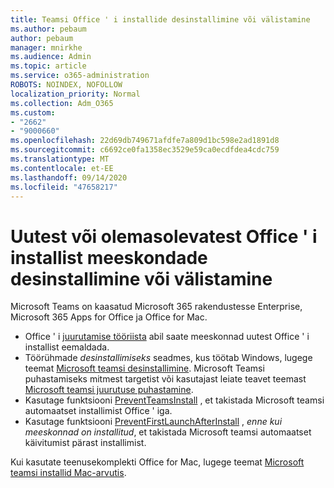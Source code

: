 ```yaml
---
title: Teamsi Office ' i installide desinstallimine või välistamine
ms.author: pebaum
author: pebaum
manager: mnirkhe
ms.audience: Admin
ms.topic: article
ms.service: o365-administration
ROBOTS: NOINDEX, NOFOLLOW
localization_priority: Normal
ms.collection: Adm_O365
ms.custom:
- "2662"
- "9000660"
ms.openlocfilehash: 22d69db749671afdfe7a809d1bc598e2ad1891d8
ms.sourcegitcommit: c6692ce0fa1358ec3529e59ca0ecdfdea4cdc759
ms.translationtype: MT
ms.contentlocale: et-EE
ms.lasthandoff: 09/14/2020
ms.locfileid: "47658217"
---
```

# <a name="uninstall-or-exclude-teams-from-new-or-existing-office-installations"></a>Uutest või olemasolevatest Office ' i installist meeskondade desinstallimine või välistamine

Microsoft Teams on kaasatud Microsoft 365 rakendustesse Enterprise, Microsoft 365 Apps for Office ja Office for Mac.

- Office ' i [juurutamise tööriista](https://docs.microsoft.com/deployoffice/teams-install#how-to-exclude-microsoft-teams-from-new-installations-of-microsoft-365-apps) abil saate meeskonnad uutest Office ' i installist eemaldada.
- Töörühmade *desinstallimiseks* seadmes, kus töötab Windows, lugege teemat [Microsoft teamsi desinstallimine](https://support.office.com/article/3b159754-3c26-4952-abe7-57d27f5f4c81). Microsoft Teamsi puhastamiseks mitmest targetist või kasutajast leiate teavet teemast [Microsoft teamsi juurutuse puhastamine](https://docs.microsoft.com/microsoftteams/scripts/powershell-script-teams-deployment-clean-up).
- Kasutage funktsiooni [PreventTeamsInstall](https://docs.microsoft.com/deployoffice/teams-install#use-group-policy-to-control-the-installation-of-microsoft-teams
) , et takistada Microsoft teamsi automaatset installimist Office ' iga.
- Kasutage funktsiooni [PreventFirstLaunchAfterInstall](https://docs.microsoft.com/deployoffice/teams-install#use-group-policy-to-prevent-microsoft-teams-from-starting-automatically-after-installation) , *enne kui meeskonnad on installitud*, et takistada Microsoft teamsi automaatset käivitumist pärast installimist.

Kui kasutate teenusekomplekti Office for Mac, lugege teemat [Microsoft teamsi installid Mac-arvutis](https://docs.microsoft.com/deployoffice/teams-install#microsoft-teams-installations-on-a-mac).